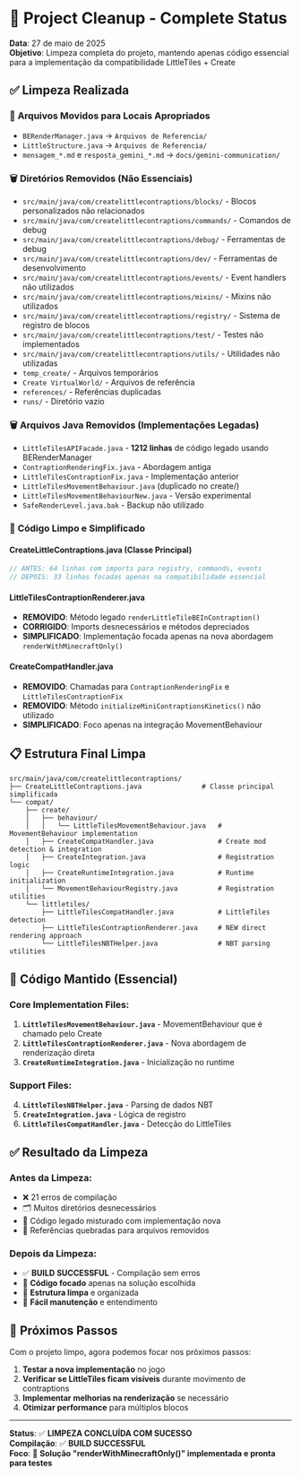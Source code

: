 # 🧹 Project Cleanup - Complete Status

**Data**: 27 de maio de 2025  
**Objetivo**: Limpeza completa do projeto, mantendo apenas código essencial para a implementação da compatibilidade LittleTiles + Create

## ✅ Limpeza Realizada

### 📁 **Arquivos Movidos para Locais Apropriados**
- `BERenderManager.java` → `Arquivos de Referencia/`
- `LittleStructure.java` → `Arquivos de Referencia/`
- `mensagem_*.md` e `resposta_gemini_*.md` → `docs/gemini-communication/`

### 🗑️ **Diretórios Removidos (Não Essenciais)**
- `src/main/java/com/createlittlecontraptions/blocks/` - Blocos personalizados não relacionados
- `src/main/java/com/createlittlecontraptions/commands/` - Comandos de debug
- `src/main/java/com/createlittlecontraptions/debug/` - Ferramentas de debug
- `src/main/java/com/createlittlecontraptions/dev/` - Ferramentas de desenvolvimento
- `src/main/java/com/createlittlecontraptions/events/` - Event handlers não utilizados
- `src/main/java/com/createlittlecontraptions/mixins/` - Mixins não utilizados
- `src/main/java/com/createlittlecontraptions/registry/` - Sistema de registro de blocos
- `src/main/java/com/createlittlecontraptions/test/` - Testes não implementados
- `src/main/java/com/createlittlecontraptions/utils/` - Utilidades não utilizadas
- `temp_create/` - Arquivos temporários
- `Create VirtualWorld/` - Arquivos de referência
- `references/` - Referências duplicadas
- `runs/` - Diretório vazio

### 🗑️ **Arquivos Java Removidos (Implementações Legadas)**
- `LittleTilesAPIFacade.java` - **1212 linhas** de código legado usando BERenderManager
- `ContraptionRenderingFix.java` - Abordagem antiga
- `LittleTilesContraptionFix.java` - Implementação anterior
- `LittleTilesMovementBehaviour.java` (duplicado no create/)
- `LittleTilesMovementBehaviourNew.java` - Versão experimental
- `SafeRenderLevel.java.bak` - Backup não utilizado

### 🔧 **Código Limpo e Simplificado**

#### **CreateLittleContraptions.java** (Classe Principal)
```java
// ANTES: 64 linhas com imports para registry, commands, events
// DEPOIS: 33 linhas focadas apenas na compatibilidade essencial
```

#### **LittleTilesContraptionRenderer.java**
- **REMOVIDO**: Método legado `renderLittleTileBEInContraption()`
- **CORRIGIDO**: Imports desnecessários e métodos depreciados
- **SIMPLIFICADO**: Implementação focada apenas na nova abordagem `renderWithMinecraftOnly()`

#### **CreateCompatHandler.java**
- **REMOVIDO**: Chamadas para `ContraptionRenderingFix` e `LittleTilesContraptionFix`
- **REMOVIDO**: Método `initializeMiniContraptionsKinetics()` não utilizado
- **SIMPLIFICADO**: Foco apenas na integração MovementBehaviour

## 📋 **Estrutura Final Limpa**

```
src/main/java/com/createlittlecontraptions/
├── CreateLittleContraptions.java               # Classe principal simplificada
└── compat/
    ├── create/
    │   ├── behaviour/
    │   │   └── LittleTilesMovementBehaviour.java   # MovementBehaviour implementation
    │   ├── CreateCompatHandler.java                # Create mod detection & integration
    │   ├── CreateIntegration.java                  # Registration logic
    │   ├── CreateRuntimeIntegration.java           # Runtime initialization
    │   └── MovementBehaviourRegistry.java          # Registration utilities
    └── littletiles/
        ├── LittleTilesCompatHandler.java           # LittleTiles detection
        ├── LittleTilesContraptionRenderer.java     # NEW direct rendering approach
        └── LittleTilesNBTHelper.java               # NBT parsing utilities
```

## 🎯 **Código Mantido (Essencial)**

### **Core Implementation Files:**
1. **`LittleTilesMovementBehaviour.java`** - MovementBehaviour que é chamado pelo Create
2. **`LittleTilesContraptionRenderer.java`** - Nova abordagem de renderização direta
3. **`CreateRuntimeIntegration.java`** - Inicialização no runtime

### **Support Files:**
4. **`LittleTilesNBTHelper.java`** - Parsing de dados NBT
5. **`CreateIntegration.java`** - Lógica de registro
6. **`LittleTilesCompatHandler.java`** - Detecção do LittleTiles

## ✅ **Resultado da Limpeza**

### **Antes da Limpeza:**
- ❌ 21 erros de compilação
- 🗂️ Muitos diretórios desnecessários
- 📄 Código legado misturado com implementação nova
- 🔗 Referências quebradas para arquivos removidos

### **Depois da Limpeza:**
- ✅ **BUILD SUCCESSFUL** - Compilação sem erros
- 🎯 **Código focado** apenas na solução escolhida
- 🧹 **Estrutura limpa** e organizada
- 📝 **Fácil manutenção** e entendimento

## 🚀 **Próximos Passos**

Com o projeto limpo, agora podemos focar nos próximos passos:

1. **Testar a nova implementação** no jogo
2. **Verificar se LittleTiles ficam visíveis** durante movimento de contraptions
3. **Implementar melhorias na renderização** se necessário
4. **Otimizar performance** para múltiplos blocos

---
**Status**: ✅ **LIMPEZA CONCLUÍDA COM SUCESSO**  
**Compilação**: ✅ **BUILD SUCCESSFUL**  
**Foco**: 🎯 **Solução "renderWithMinecraftOnly()" implementada e pronta para testes**
